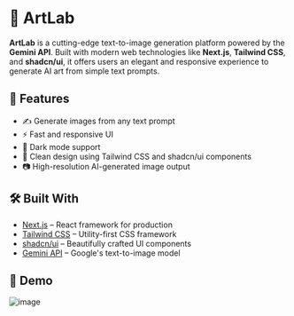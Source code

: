 # 🎨 ArtLab

**ArtLab** is a cutting-edge text-to-image generation platform powered by the **Gemini API**. Built with modern web technologies like **Next.js**, **Tailwind CSS**, and **shadcn/ui**, it offers users an elegant and responsive experience to generate AI art from simple text prompts.

## 🚀 Features

- ✍️ Generate images from any text prompt
- ⚡ Fast and responsive UI
- 🌙 Dark mode support
- 🎨 Clean design using Tailwind CSS and shadcn/ui components
- 📷 High-resolution AI-generated image output

## 🛠️ Built With

- [Next.js](https://nextjs.org/) – React framework for production
- [Tailwind CSS](https://tailwindcss.com/) – Utility-first CSS framework
- [shadcn/ui](https://ui.shadcn.com/) – Beautifully crafted UI components
- [Gemini API](https://ai.google.dev/gemini-api) – Google's text-to-image model

## 📸 Demo

![image](https://github.com/user-attachments/assets/2f24a467-43a2-441b-bed0-636914c3a34b)

